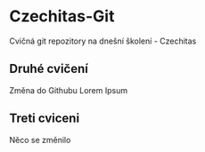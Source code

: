 # Czechitas-Git
Cvičná git repozitory na dnešní školení - Czechitas
## Druhé cvičení
Změna do Githubu Lorem Ipsum


## Treti cviceni
Něco se změnilo
